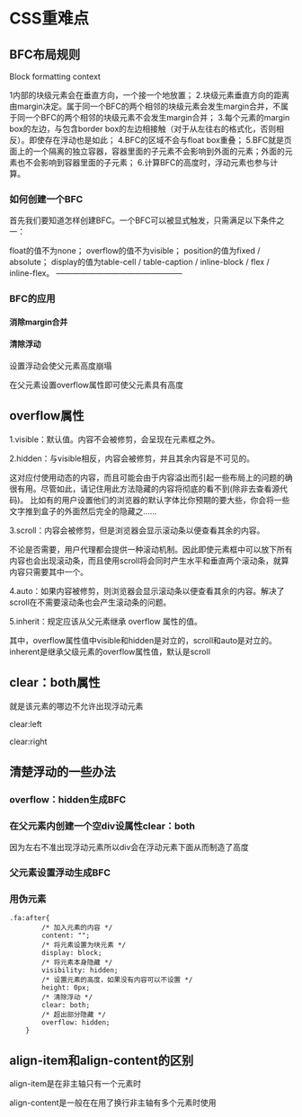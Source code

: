# CSS重难点

## BFC布局规则

Block formatting context

1内部的块级元素会在垂直方向，一个接一个地放置；
2.块级元素垂直方向的距离由margin决定。属于同一个BFC的两个相邻的块级元素会发生margin合并，不属于同一个BFC的两个相邻的块级元素不会发生margin合并；
3.每个元素的margin box的左边，与包含border box的左边相接触（对于从左往右的格式化，否则相反）。即使存在浮动也是如此；
4.BFC的区域不会与float box重叠；
5.BFC就是页面上的一个隔离的独立容器，容器里面的子元素不会影响到外面的元素；外面的元素也不会影响到容器里面的子元素；
6.计算BFC的高度时，浮动元素也参与计算。

### 如何创建一个BFC

首先我们要知道怎样创建BFC。一个BFC可以被显式触发，只需满足以下条件之一：

float的值不为none；
overflow的值不为visible；
position的值为fixed / absolute；
display的值为table-cell / table-caption / inline-block / flex / inline-flex。
————————————————

### BFC的应用

#### 消除margin合并

#### 清除浮动

设置浮动会使父元素高度崩塌

在父元素设置overflow属性即可使父元素具有高度

## overflow属性

1.visible：默认值。内容不会被修剪，会呈现在元素框之外。

2.hidden：与visible相反，内容会被修剪，并且其余内容是不可见的。

这对应付使用动态的内容，而且可能会由于内容溢出而引起一些布局上的问题的确很有用。尽管如此，请记住用此方法隐藏的内容将彻底的看不到(除非去查看源代码)。 比如有的用户设置他们的浏览器的默认字体比你预期的要大些，你会将一些文字推到盒子的外面然后完全的隐藏之……

3.scroll：内容会被修剪，但是浏览器会显示滚动条以便查看其余的内容。

不论是否需要，用户代理都会提供一种滚动机制。因此即使元素框中可以放下所有内容也会出现滚动条，而且使用scroll将会同时产生水平和垂直两个滚动条，就算内容只需要其中一个。

4.auto：如果内容被修剪，则浏览器会显示滚动条以便查看其余的内容。解决了scroll在不需要滚动条也会产生滚动条的问题。

5.inherit：规定应该从父元素继承 overflow 属性的值。

其中，overflow属性值中visible和hidden是对立的，scroll和auto是对立的。inherent是继承父级元素的overflow属性值，默认是scroll

## clear：both属性

就是该元素的哪边不允许出现浮动元素

clear:left

clear:right

## 清楚浮动的一些办法

### overflow：hidden生成BFC

### 在父元素内创建一个空div设属性clear：both

因为左右不准出现浮动元素所以div会在浮动元素下面从而制造了高度

### 父元素设置浮动生成BFC

### 用伪元素

```
.fa:after{  
        /* 加入元素的内容 */
        content: "";
        /* 将元素设置为块元素 */
        display: block;
        /* 将元素本身隐藏 */
        visibility: hidden;
        /* 设置元素的高度，如果没有内容可以不设置 */
        height: 0px;
        /* 清除浮动 */
        clear: both;
        /* 超出部分隐藏 */
        overflow: hidden; 
    }
```

## align-item和align-content的区别

align-item是在非主轴只有一个元素时

align-content是一般在在用了换行非主轴有多个元素时使用